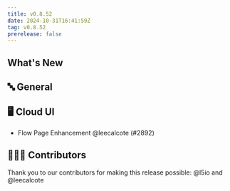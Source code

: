 ```yaml
---
title: v0.8.52
date: 2024-10-31T16:41:59Z
tag: v0.8.52
prerelease: false
---
```


## What's New
## 🔤 General
## 🖥 Cloud UI

- Flow Page Enhancement @leecalcote (#2892)

## 👨🏽‍💻 Contributors

Thank you to our contributors for making this release possible:
@l5io and @leecalcote

